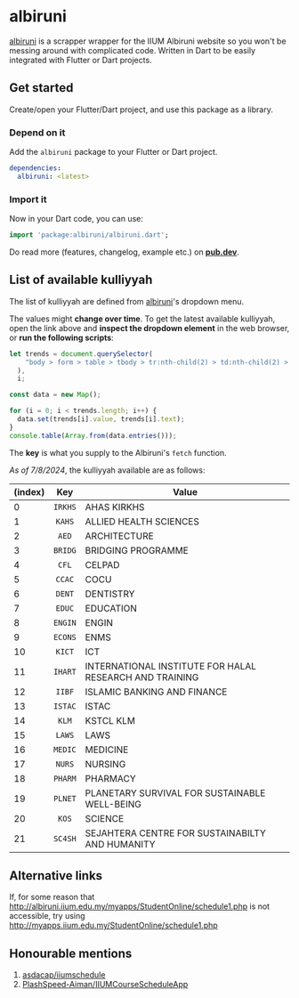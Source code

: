 # albiruni

[albiruni](https://pub.dev/packages/albiruni) is a scrapper wrapper for the IIUM Albiruni website so you won't be messing around with complicated code. Written in Dart to be easily integrated with Flutter or Dart projects.

## Get started

Create/open your Flutter/Dart project, and use this package as a library.

### Depend on it

Add the `albiruni` package to your Flutter or Dart project.

```yaml
dependencies:
  albiruni: <latest>
```

### Import it

Now in your Dart code, you can use:

```dart
import 'package:albiruni/albiruni.dart';
```

Do read more (features, changelog, example etc.) on [**pub.dev**](https://pub.dev/packages/albiruni).

## List of available kulliyyah

The list of kulliyyah are defined from [albiruni](http://albiruni.iium.edu.my/myapps/StudentOnline/schedule1.php)'s dropdown menu.

The values might **change over time**. To get the latest available kulliyyah, open the link above and **inspect the dropdown element** in the web browser, or **run the following scripts**:

```js
let trends = document.querySelector(
    "body > form > table > tbody > tr:nth-child(2) > td:nth-child(2) > select"
  ),
  i;

const data = new Map();

for (i = 0; i < trends.length; i++) {
  data.set(trends[i].value, trends[i].text);
}
console.table(Array.from(data.entries()));
```

The **key** is what you supply to the Albiruni's `fetch` function.

_As of 7/8/2024_, the kulliyyah available are as follows:

| (index) |   Key   | Value                                                   |
| ------- | :-----: | ------------------------------------------------------- |
| 0       | `IRKHS` | AHAS KIRKHS                                             |
| 1       | `KAHS`  | ALLIED HEALTH SCIENCES                                  |
| 2       |  `AED`  | ARCHITECTURE                                            |
| 3       | `BRIDG` | BRIDGING PROGRAMME                                      |
| 4       |  `CFL`  | CELPAD                                                  |
| 5       | `CCAC`  | COCU                                                    |
| 6       | `DENT`  | DENTISTRY                                               |
| 7       | `EDUC`  | EDUCATION                                               |
| 8       | `ENGIN` | ENGIN                                                   |
| 9       | `ECONS` | ENMS                                                    |
| 10      | `KICT`  | ICT                                                     |
| 11      | `IHART` | INTERNATIONAL INSTITUTE FOR HALAL RESEARCH AND TRAINING |
| 12      | `IIBF`  | ISLAMIC BANKING AND FINANCE                             |
| 13      | `ISTAC` | ISTAC                                                   |
| 14      |  `KLM`  | KSTCL KLM                                               |
| 15      | `LAWS`  | LAWS                                                    |
| 16      | `MEDIC` | MEDICINE                                                |
| 17      | `NURS`  | NURSING                                                 |
| 18      | `PHARM` | PHARMACY                                                |
| 19      | `PLNET` | PLANETARY SURVIVAL FOR SUSTAINABLE WELL-BEING           |
| 20      |  `KOS`  | SCIENCE                                                 |
| 21      | `SC4SH` | SEJAHTERA CENTRE FOR SUSTAINABILTY AND HUMANITY         |

## Alternative links

If, for some reason that http://albiruni.iium.edu.my/myapps/StudentOnline/schedule1.php is not accessible, try using http://myapps.iium.edu.my/StudentOnline/schedule1.php

## Honourable mentions

1. [asdacap/iiumschedule](https://github.com/asdacap/iiumschedule)
2. [PlashSpeed-Aiman/IIUMCourseScheduleApp](https://github.com/PlashSpeed-Aiman/IIUMCourseScheduleApp)
